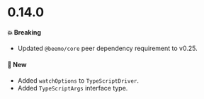 # 0.14.0

#### 💥 Breaking

- Updated `@beemo/core` peer dependency requirement to v0.25.

#### 🚀 New

- Added `watchOptions` to `TypeScriptDriver`.
- Added `TypeScriptArgs` interface type.
